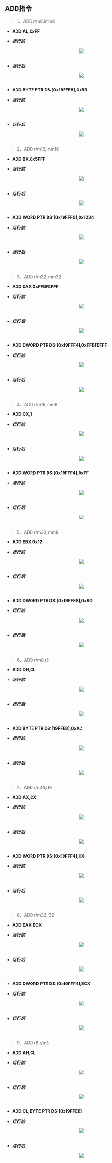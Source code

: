 ## ADD指令
> 1、ADD r/m8,imm8
- **ADD AL,0xFF**
* ***运行前***
<div align="center"> <img src="../../images/add//_1_add_r8_imm8.png" width=""/> </div><br>

* ***运行后***
<div align="center"> <img src="../../images/add//_2_add_r8_imm8.png" width=""/> </div><br>

- **ADD BYTE PTR DS:[0x19FFE8],0xB5**
* ***运行前***
<div align="center"> <img src="../../images/add//_3_add_m8_imm8.png" width=""/> </div><br>

* ***运行后***
<div align="center"> <img src="../../images/add//_4_add_m8_imm8.png" width=""/> </div><br>

> 2、ADD r/m16,imm16
- **ADD BX,0x5FFF**
* ***运行前***
<div align="center"> <img src="../../images/add//_5_add_r16_imm16.png" width=""/> </div><br>

* ***运行后***
<div align="center"> <img src="../../images/add//_6_add_r16_imm16.png" width=""/> </div><br>

- **ADD WORD PTR DS:[0x19FFF0],0x1234**
* ***运行前***
<div align="center"> <img src="../../images/add//_7_add_m16_imm16.png" width=""/> </div><br>

* ***运行后***
<div align="center"> <img src="../../images/add//_8_add_m16_imm16.png" width=""/> </div><br>

> 3、ADD r/m32,imm32
- **ADD EAX,0xFFBFEFFF**
* ***运行前***
<div align="center"> <img src="../../images/add//_9_add_r32_imm32.png" width=""/> </div><br>

* ***运行后***
<div align="center"> <img src="../../images/add//_10_add_r32_imm32.png" width=""/> </div><br>

- **ADD DWORD PTR DS:[0x19FFF4],0xFFBFEFFF**
* ***运行前***
<div align="center"> <img src="../../images/add//_11_add_m32_imm32.png" width=""/> </div><br>

* ***运行后***
<div align="center"> <img src="../../images/add//_12_add_m32_imm32.png" width=""/> </div><br>

> 4、ADD r/m16,imm8
- **ADD CX,1**
* ***运行前***
<div align="center"> <img src="../../images/add//_13_add_r16_imm8.png" width=""/> </div><br>

* ***运行后***
<div align="center"> <img src="../../images/add//_14_add_r16_imm8.png" width=""/> </div><br>

- **ADD WORD PTR DS:[0x19FFF4],0xFF**
* ***运行前***
<div align="center"> <img src="../../images/add//_15_add_m16_imm8.png" width=""/> </div><br>

* ***运行后***
<div align="center"> <img src="../../images/add//_16_add_m16_imm8.png" width=""/> </div><br>

> 5、ADD r/m32,imm8
- **ADD EBX,0x12**
* ***运行前***
<div align="center"> <img src="../../images/add//_17_add_r32_imm8.png" width=""/> </div><br>

* ***运行后***
<div align="center"> <img src="../../images/add//_18_add_r32_imm8.png" width=""/> </div><br>

- **ADD DWORD PTR DS:[0x19FFE8],0x9D**
* ***运行前***
<div align="center"> <img src="../../images/add//_19_add_m32_imm8.png" width=""/> </div><br>

* ***运行后***
<div align="center"> <img src="../../images/add//_20_add_m32_imm8.png" width=""/> </div><br>

> 6、ADD r/m8,r8
- **ADD DH,CL**
* ***运行前***
<div align="center"> <img src="../../images/add//_21_add_r8_r8.png" width=""/> </div><br>

* ***运行后***
<div align="center"> <img src="../../images/add//_22_add_r8_r8.png" width=""/> </div><br>

- **ADD BYTE PTR DS:[19FFE8],0xAC**
* ***运行前***
<div align="center"> <img src="../../images/add//_23_add_m8_r8.png" width=""/> </div><br>

* ***运行后***
<div align="center"> <img src="../../images/add//_24_add_m8_r8.png" width=""/> </div><br>

> 7、ADD r/m16,r16
- **ADD AX,CX**
* ***运行前***
<div align="center"> <img src="../../images/add//_25_add_r16_r16.png" width=""/> </div><br>

* ***运行后***
<div align="center"> <img src="../../images/add//_26_add_r16_r16.png" width=""/> </div><br>

- **ADD WORD PTR DS:[0x19FFF4],CX**
* ***运行前***
<div align="center"> <img src="../../images/add//_27_add_m16_r16.png" width=""/> </div><br>

* ***运行后***
<div align="center"> <img src="../../images/add//_28_add_m16_r16.png" width=""/> </div><br>

> 8、ADD r/m32,r32
- **ADD EAX,ECX**
* ***运行前***
<div align="center"> <img src="../../images/add//_29_add_r32_r32.png" width=""/> </div><br>

* ***运行后***
<div align="center"> <img src="../../images/add//_30_add_r32_r32.png" width=""/> </div><br>

- **ADD DWORD PTR DS:[0x19FFF4],ECX**
* ***运行前***
<div align="center"> <img src="../../images/add//_31_add_m32_r32.png" width=""/> </div><br>

* ***运行后***
<div align="center"> <img src="../../images/add//_32_add_m32_r32.png" width=""/> </div><br>

> 9、ADD r8,r/m8
- **ADD AH,CL**
* ***运行前***
<div align="center"> <img src="../../images/add//_33_add_r8_r8.png" width=""/> </div><br>

* ***运行后***
<div align="center"> <img src="../../images/add//_34_add_r8_r8.png" width=""/> </div><br>

- **ADD CL,BYTE PTR DS:[0x19FFE8]**
* ***运行前***
<div align="center"> <img src="../../images/add//_35_add_r8_m8.png" width=""/> </div><br>

* ***运行后***
<div align="center"> <img src="../../images/add//_36_add_r8_m8.png" width=""/> </div><br>